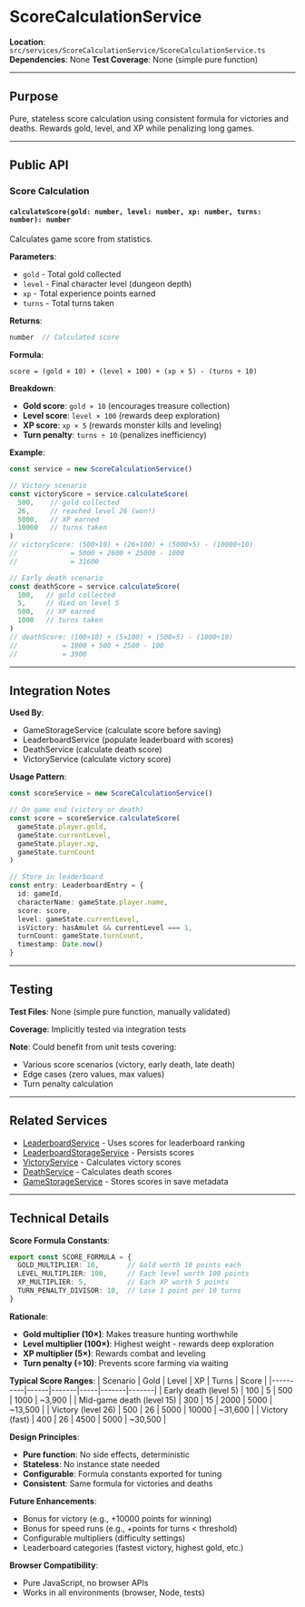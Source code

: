 # ScoreCalculationService

**Location**: `src/services/ScoreCalculationService/ScoreCalculationService.ts`
**Dependencies**: None
**Test Coverage**: None (simple pure function)

---

## Purpose

Pure, stateless score calculation using consistent formula for victories and deaths. Rewards gold, level, and XP while penalizing long games.

---

## Public API

### Score Calculation

#### `calculateScore(gold: number, level: number, xp: number, turns: number): number`
Calculates game score from statistics.

**Parameters**:
- `gold` - Total gold collected
- `level` - Final character level (dungeon depth)
- `xp` - Total experience points earned
- `turns` - Total turns taken

**Returns**:
```typescript
number  // Calculated score
```

**Formula**:
```
score = (gold × 10) + (level × 100) + (xp × 5) - (turns ÷ 10)
```

**Breakdown**:
- **Gold score**: `gold × 10` (encourages treasure collection)
- **Level score**: `level × 100` (rewards deep exploration)
- **XP score**: `xp × 5` (rewards monster kills and leveling)
- **Turn penalty**: `turns ÷ 10` (penalizes inefficiency)

**Example**:
```typescript
const service = new ScoreCalculationService()

// Victory scenario
const victoryScore = service.calculateScore(
  500,    // gold collected
  26,     // reached level 26 (won!)
  5000,   // XP earned
  10000   // turns taken
)
// victoryScore: (500×10) + (26×100) + (5000×5) - (10000÷10)
//             = 5000 + 2600 + 25000 - 1000
//             = 31600

// Early death scenario
const deathScore = service.calculateScore(
  100,   // gold collected
  5,     // died on level 5
  500,   // XP earned
  1000   // turns taken
)
// deathScore: (100×10) + (5×100) + (500×5) - (1000÷10)
//           = 1000 + 500 + 2500 - 100
//           = 3900
```

---

## Integration Notes

**Used By**:
- GameStorageService (calculate score before saving)
- LeaderboardService (populate leaderboard with scores)
- DeathService (calculate death score)
- VictoryService (calculate victory score)

**Usage Pattern**:
```typescript
const scoreService = new ScoreCalculationService()

// On game end (victory or death)
const score = scoreService.calculateScore(
  gameState.player.gold,
  gameState.currentLevel,
  gameState.player.xp,
  gameState.turnCount
)

// Store in leaderboard
const entry: LeaderboardEntry = {
  id: gameId,
  characterName: gameState.player.name,
  score: score,
  level: gameState.currentLevel,
  isVictory: hasAmulet && currentLevel === 1,
  turnCount: gameState.turnCount,
  timestamp: Date.now()
}
```

---

## Testing

**Test Files**: None (simple pure function, manually validated)

**Coverage**: Implicitly tested via integration tests

**Note**: Could benefit from unit tests covering:
- Various score scenarios (victory, early death, late death)
- Edge cases (zero values, max values)
- Turn penalty calculation

---

## Related Services

- [LeaderboardService](./LeaderboardService.md) - Uses scores for leaderboard ranking
- [LeaderboardStorageService](./LeaderboardStorageService.md) - Persists scores
- [VictoryService](./VictoryService.md) - Calculates victory scores
- [DeathService](./DeathService.md) - Calculates death scores
- [GameStorageService](./GameStorageService.md) - Stores scores in save metadata

---

## Technical Details

**Score Formula Constants**:
```typescript
export const SCORE_FORMULA = {
  GOLD_MULTIPLIER: 10,       // Gold worth 10 points each
  LEVEL_MULTIPLIER: 100,     // Each level worth 100 points
  XP_MULTIPLIER: 5,          // Each XP worth 5 points
  TURN_PENALTY_DIVISOR: 10,  // Lose 1 point per 10 turns
}
```

**Rationale**:
- **Gold multiplier (10×)**: Makes treasure hunting worthwhile
- **Level multiplier (100×)**: Highest weight - rewards deep exploration
- **XP multiplier (5×)**: Rewards combat and leveling
- **Turn penalty (÷10)**: Prevents score farming via waiting

**Typical Score Ranges**:
| Scenario | Gold | Level | XP | Turns | Score |
|----------|------|-------|-----|-------|-------|
| Early death (level 5) | 100 | 5 | 500 | 1000 | ~3,900 |
| Mid-game death (level 15) | 300 | 15 | 2000 | 5000 | ~13,500 |
| Victory (level 26) | 500 | 26 | 5000 | 10000 | ~31,600 |
| Victory (fast) | 400 | 26 | 4500 | 5000 | ~30,500 |

**Design Principles**:
- **Pure function**: No side effects, deterministic
- **Stateless**: No instance state needed
- **Configurable**: Formula constants exported for tuning
- **Consistent**: Same formula for victories and deaths

**Future Enhancements**:
- Bonus for victory (e.g., +10000 points for winning)
- Bonus for speed runs (e.g., +points for turns < threshold)
- Configurable multipliers (difficulty settings)
- Leaderboard categories (fastest victory, highest gold, etc.)

**Browser Compatibility**:
- Pure JavaScript, no browser APIs
- Works in all environments (browser, Node, tests)
